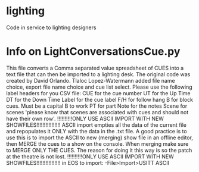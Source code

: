 # lighting
Code in service to lighting designers

# Info on LightConversationsCue.py

This file converts a Comma separated value spreadsheet of CUES into a text
file that can then be imported to a lighting desk. The original code was created by David Orlando.
Tlaloc Lopez-Watermann added file name choice, export file name choice and cue list select.
Please use the following label headers for you CSV file:
CUE for the cue number
UT for the Up Time
DT for the Down Time
Label for the cue label
F/H for follow hang
B for block cues. Must be a capital B to work
PT for part
Note for the notes
Scene for scenes
'please know that scenes are associated with cues and should not have their own row'.
!!!!!!!!!!ONLY USE ASCII IMPORT WITH NEW SHOWFILES!!!!!!!!!!!!!!!!
ASCII import empties all the data of the current file and repopulates it ONLY with the data in the .txt file.
A good practice is to use this is to import the ASCII to new (merging) show file in an offline editor, then MERGE the cues to a show on the
console. When merging make sure to MERGE ONLY THE CUES. The reason for doing it this way is so the patch at the theatre is not lost.
!!!!!!!!!!ONLY USE ASCII IMPORT WITH NEW SHOWFILES!!!!!!!!!!!!!!!!
in EOS to import:
-File>Import>USITT ASCII
